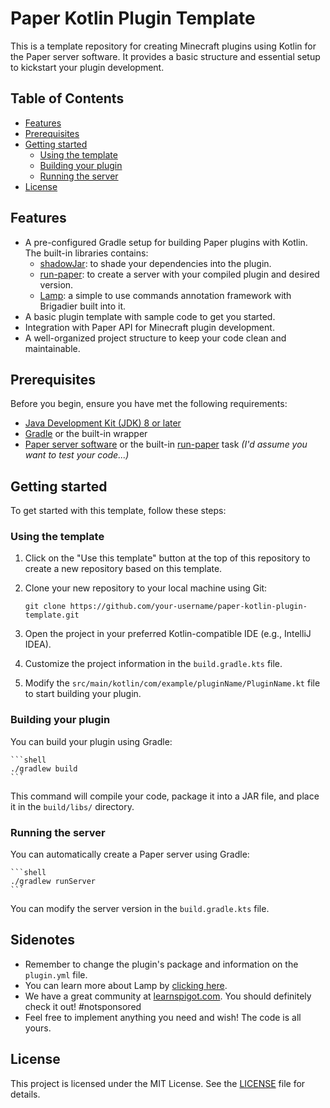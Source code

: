 # Paper Kotlin Plugin Template

This is a template repository for creating Minecraft plugins using Kotlin for the Paper server software. It provides a basic structure and essential setup to kickstart your plugin development.

## Table of Contents

- [Features](#features)
- [Prerequisites](#prerequisites)
- [Getting started](#getting-started)
    - [Using the template](#using-the-template)
    - [Building your plugin](#building-your-plugin)
    - [Running the server](#running-the-server)
- [License](#license)

## Features

- A pre-configured Gradle setup for building Paper plugins with Kotlin. The built-in libraries contains:
  - [shadowJar](https://github.com/johnrengelman/shadow): to shade your dependencies into the plugin.
  - [run-paper](https://github.com/jpenilla/run-task): to create a server with your compiled plugin and desired version.
  - [Lamp](https://github.com/Revxrsal/Lamp): a simple to use commands annotation framework with Brigadier built into it.
- A basic plugin template with sample code to get you started.
- Integration with Paper API for Minecraft plugin development.
- A well-organized project structure to keep your code clean and maintainable.

## Prerequisites

Before you begin, ensure you have met the following requirements:

- [Java Development Kit (JDK) 8 or later](https://www.oracle.com/java/technologies/javase-downloads.html)
- [Gradle](https://gradle.org/install/) or the built-in wrapper
- [Paper server software](https://papermc.io/) or the built-in [run-paper](https://github.com/jpenilla/run-task) task _(I'd assume you want to test your code...)_

## Getting started

To get started with this template, follow these steps:

### Using the template

1. Click on the "Use this template" button at the top of this repository to create a new repository based on this template.
2. Clone your new repository to your local machine using Git:

   ```shell
   git clone https://github.com/your-username/paper-kotlin-plugin-template.git
   ```

3. Open the project in your preferred Kotlin-compatible IDE (e.g., IntelliJ IDEA).
4. Customize the project information in the `build.gradle.kts` file.
5. Modify the `src/main/kotlin/com/example/pluginName/PluginName.kt` file to start building your plugin.

### Building your plugin

You can build your plugin using Gradle:

    ```shell
    ./gradlew build
    ```

This command will compile your code, package it into a JAR file, and place it in the `build/libs/` directory.

### Running the server

You can automatically create a Paper server using Gradle:

    ```shell
    ./gradlew runServer
    ```

You can modify the server version in the `build.gradle.kts` file.

## Sidenotes

- Remember to change the plugin's package and information on the `plugin.yml` file.
- You can learn more about Lamp by [clicking here](https://github.com/Revxrsal/Lamp/wiki).
- We have a great community at [learnspigot.com](https://learnspigot.com/). You should definitely check it out! #notsponsored
- Feel free to implement anything you need and wish! The code is all yours.

## License

This project is licensed under the MIT License. See the [LICENSE](LICENSE) file for details.